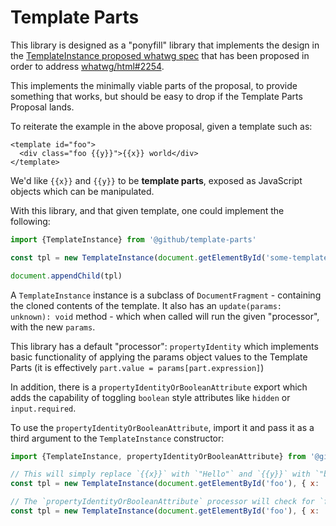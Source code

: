 # Template Parts

This library is designed as a "ponyfill" library that implements the design in the [TemplateInstance proposed whatwg spec][spec] that has been proposed in order to address [whatwg/html#2254](https://github.com/whatwg/html/issues/2254).

[spec]: https://github.com/w3c/webcomponents/blob/159b1600bab02fe9cd794825440a98537d53b389/proposals/Template-Instantiation.md

This implements the minimally viable parts of the proposal, to provide something that works, but should be easy to drop if the Template Parts Proposal lands.

To reiterate the example in the above proposal, given a template such as:

```
<template id="foo">
  <div class="foo {{y}}">{{x}} world</div>
</template>
```

We'd like `{{x}}` and `{{y}}` to be **template parts**, exposed as JavaScript objects which can be manipulated.

With this library, and that given template, one could implement the following:

```js
import {TemplateInstance} from '@github/template-parts'

const tpl = new TemplateInstance(document.getElementById('some-template'), { x: 'Hello', y: 'bar'})

document.appendChild(tpl)
```

A `TemplateInstance` instance is a subclass of `DocumentFragment` - containing the cloned contents of the template. It also has an `update(params: unknown): void` method - which when called will run the given "processor", with the new `params`.

This library has a default "processor": `propertyIdentity` which implements basic functionality of applying the params object values to the Template Parts (it is effectively `part.value = params[part.expression]`)

In addition, there is a `propertyIdentityOrBooleanAttribute` export which adds the capability of toggling `boolean` style attributes like `hidden` or `input.required`.

To use the `propertyIdentityOrBooleanAttribute`, import it and pass it as a third argument to the `TemplateInstance` constructor:


```js
import {TemplateInstance, propertyIdentityOrBooleanAttribute} from '@github/template-parts'

// This will simply replace `{{x}}` with `"Hello"` and `{{y}}` with `"bar"`
const tpl = new TemplateInstance(document.getElementById('foo'), { x: 'Hello', y: 'bar'})

// The `propertyIdentityOrBooleanAttribute` processor will check for `false`/`true` values which map to Template Part values that are assigned to attributes, and add/remove the attribute.
const tpl = new TemplateInstance(document.getElementById('foo'), { x: 'Hello', hidden: false}, propertyIdentityOrBooleanAttribute)
```

